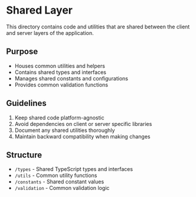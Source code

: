 # Shared Layer

This directory contains code and utilities that are shared between the client and server layers of the application.

## Purpose

- Houses common utilities and helpers
- Contains shared types and interfaces
- Manages shared constants and configurations
- Provides common validation functions

## Guidelines

1. Keep shared code platform-agnostic
2. Avoid dependencies on client or server specific libraries
3. Document any shared utilities thoroughly
4. Maintain backward compatibility when making changes

## Structure

- `/types` - Shared TypeScript types and interfaces
- `/utils` - Common utility functions
- `/constants` - Shared constant values
- `/validation` - Common validation logic